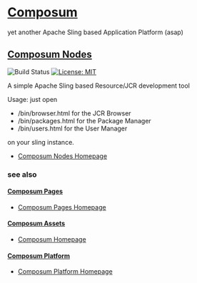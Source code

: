 # [Composum](https://www.composum.com/home.html)

yet another Apache Sling based Application Platform (asap)

## [Composum Nodes](https://www.composum.com/home/nodes.html)

![Build Status](https://api.travis-ci.org/ist-dresden/composum.svg?branch=develop) [![License: MIT](https://img.shields.io/badge/License-MIT-yellow.svg)](https://opensource.org/licenses/MIT)

A simple Apache Sling based Resource/JCR development tool

Usage: just open

* /bin/browser.html for the JCR Browser
* /bin/packages.html for the Package Manager
* /bin/users.html for the User Manager

on your sling instance.

* [Composum Nodes Homepage](https://www.composum.com/home/nodes.html)

### see also

#### [Composum Pages](https://github.com/ist-dresden/composum-pages)

* [Composum Pages Homepage](https://www.composum.com/home/pages.html)

#### [Composum Assets](https://github.com/ist-dresden/composum-assets)

* [Composum Homepage](https://www.composum.com/home.html)

#### [Composum Platform](https://github.com/ist-dresden/composum-platform)

* [Composum Platform Homepage](https://www.composum.com/home.html)
